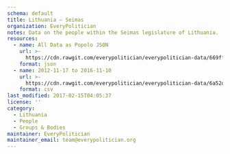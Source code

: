 ```yaml
---
schema: default
title: Lithuania — Seimas
organization: EveryPolitician
notes: Data on the people within the Seimas legislature of Lithuania.
resources:
  - name: All Data as Popolo JSON
    url: >-
      https://cdn.rawgit.com/everypolitician/everypolitician-data/669ff470f47556d3cd47e309e3ee196e840bf714/data/Lithuania/Seimas/ep-popolo-v1.0.json
    format: json
  - name: 2012-11-17 to 2016-11-10
    url: >-
      https://cdn.rawgit.com/everypolitician/everypolitician-data/6a52d7d9a1f033baa3ca349e37cd23292a69721d/data/Lithuania/Seimas/term-11.csv
    format: csv
last_modified: 2017-02-15T04:05:37
license: ''
category:
  - Lithuania
  - People
  - Groups & Bodies
maintainer: EveryPolitician
maintainer_email: team@everypolitician.org
---
```

